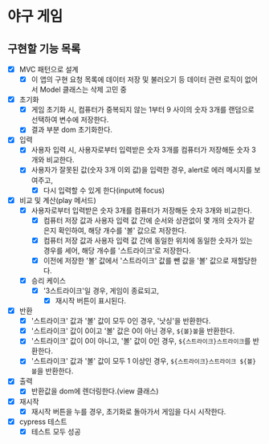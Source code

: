 # 야구 게임

## 구현할 기능 목록

- [x] MVC 패턴으로 설계
  - [x] 이 앱의 구현 요청 목록에 데이터 저장 및 불러오기 등 데이터 관련 로직이 없어서 Model 클래스는 삭제 고민 중
- [x] 초기화
  - [x] 게임 초기화 시, 컴퓨터가 중복되지 않는 1부터 9 사이의 숫자 3개를 랜덤으로 선택하여 변수에 저장한다.
  - [x] 결과 부분 dom 초기화한다.
- [x] 입력
  - [x] 사용자 입력 시, 사용자로부터 입력받은 숫자 3개를 컴퓨터가 저장해둔 숫자 3개와 비교한다.
  - [x] 사용자가 잘못된 값(숫자 3개 이외 값)을 입력한 경우, alert로 에러 메시지를 보여주고,
    - [x] 다시 입력할 수 있게 한다(input에 focus)
- [x] 비교 및 계산(play 메서드)
  - [x] 사용자로부터 입력받은 숫자 3개를 컴퓨터가 저장해둔 숫자 3개와 비교한다.
    - [x] 컴퓨터 저장 값과 사용자 입력 값 간에 순서와 상관없이 몇 개의 숫자가 같은지 확인하여, 해당 개수를 '볼' 값으로 저장한다.
    - [x] 컴퓨터 저장 값과 사용자 입력 값 간에 동일한 위치에 동일한 숫자가 있는 경우를 세어, 해당 개수를 '스트라이크'로 저장한다.
    - [x] 이전에 저장한 '볼' 값에서 '스트라이크' 값를 뺀 값을 '볼' 값으로 재할당한다.
  - [x] 승리 케이스
    - [x] '3스트라이크'일 경우, 게임이 종료되고,
      - [x] 재시작 버튼이 표시된다.
- [x] 반환
  - [x] '스트라이크' 값과 '볼' 값이 모두 0인 경우, '낫싱'을 반환한다.
  - [x] '스트라이크' 값이 0이고 '볼' 값은 0이 아닌 경우, `${볼}볼`을 반환한다.
  - [x] '스트라이크' 값이 0이 아니고, '볼' 값이 0인 경우, `${스트라이크}스트라이크`를 반환한다.
  - [x] '스트라이크' 값과 '볼' 값이 모두 1 이상인 경우, `${스트라이크}스트라이크 ${볼}볼`을 반환한다.
- [x] 출력
  - [x] 반환값을 dom에 렌더링한다.(view 클래스)
- [x] 재시작
  - [x] 재시작 버튼을 누를 경우, 초기화로 돌아가서 게임을 다시 시작한다.
- [x] cypress 테스트
  - [x] 테스트 모두 성공
